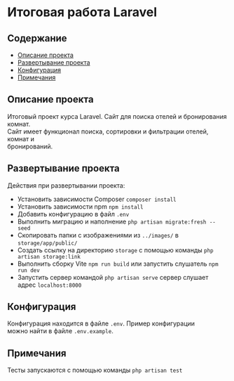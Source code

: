 # Итоговая работа Laravel

## Содержание

* [Описание проекта](#uписание-проекта)
* [Развертывание проекта](#развертывание-проекта)
* [Конфигурация](#конфигурация)
* [Примечания](#примечания)

## Описание проекта

Итоговый проект курса Laravel. Сайт для поиска отелей и бронирования комнат.  
Сайт имеет функционал поиска, сортировки и фильтрации отелей, комнат и  
бронирований.

## Развертывание проекта

Действия при развертывании проекта:

* Установить зависимости Composer `composer install`
* Установить зависимости npm `npm install`
* Добавить конфигурацию в файл `.env`
* Выполнить миграцию и наполнение `php artisan migrate:fresh --seed`
* Скопировать папки с изображениями из `../images/` в `storage/app/public/`
* Создать ссылку на директорию `storage` с помощью команды `php artisan storage:link`
* Выполнить сборку Vite `npm run build` или запустить слушатель `npm run dev`
* Запустить сервер командой `php artisan serve` сервер слушает адрес `localhost:8000`

## Конфигурация

Конфигурация находится в файле `.env`. Пример конфигурации  
можно найти в файле `.env.example`.

## Примечания

Тесты запускаются с помощью команды `php artisan test`
